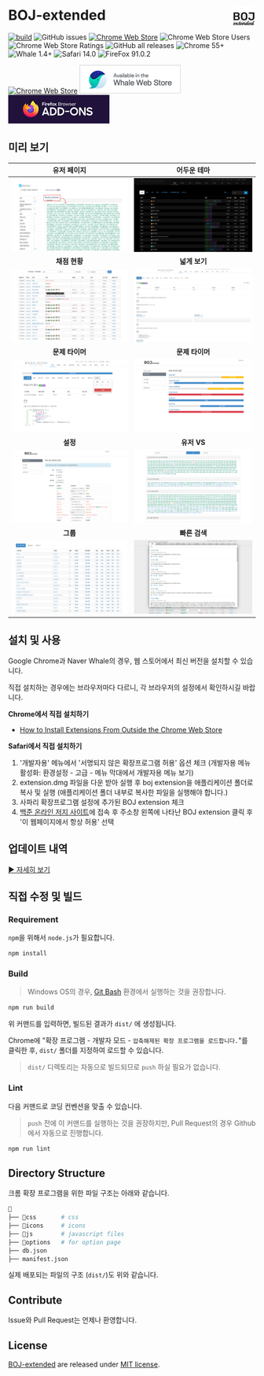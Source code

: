 # BOJ-extended <img align="right" src="icons/icon48.png"/>

[![build](https://github.com/joonas-yoon/boj-extended/actions/workflows/build.yml/badge.svg?branch=release)](https://github.com/joonas-yoon/boj-extended/actions/workflows/build.yml) ![GitHub issues](https://img.shields.io/github/issues-raw/joonas-yoon/boj-extended) [![Chrome Web Store](https://img.shields.io/chrome-web-store/v/mfcaadoifdifdnigjmfbekjbhehibfel)](https://chrome.google.com/webstore/detail/boj-%ED%94%84%EB%A1%9C%ED%95%84-%EB%AC%B8%EC%A0%9C-%EB%B3%B4%EA%B8%B0/mfcaadoifdifdnigjmfbekjbhehibfel) ![Chrome Web Store Users](https://img.shields.io/chrome-web-store/users/mfcaadoifdifdnigjmfbekjbhehibfel?label=users%40chrome) ![Chrome Web Store Ratings](https://img.shields.io/chrome-web-store/stars/mfcaadoifdifdnigjmfbekjbhehibfel) ![GitHub all releases](https://img.shields.io/github/downloads/joonas-yoon/boj-extended/total)
![Chrome 55+](https://img.shields.io/badge/chrome-55%2B-green?logo=googlechrome) ![Whale 1.4+](https://img.shields.io/badge/whale-1.4%2B-green?logo=googlechrome) ![Safari 14.0](https://img.shields.io/badge/safari-14.0+%20partial-orange?logo=safari) ![FireFox 91.0.2](https://img.shields.io/badge/firefox-91.0.2%20partial-orange?logo=firefox)

[![Chrome Web Store](https://storage.googleapis.com/chrome-gcs-uploader.appspot.com/image/WlD8wC6g8khYWPJUsQceQkhXSlv1/UV4C4ybeBTsZt43U4xis.png)](https://chrome.google.com/webstore/detail/boj-%ED%94%84%EB%A1%9C%ED%95%84-%EB%AC%B8%EC%A0%9C-%EB%B3%B4%EA%B8%B0/mfcaadoifdifdnigjmfbekjbhehibfel) [![Naver Whale Store](docs/images/whalestore-sm.png)](https://store.whale.naver.com/detail/epdpeloboklojnaelckeihkghcgebhnp) [![FireFox Add-ONS](docs/images/firefox-sm.png)](https://addons.mozilla.org/ko/firefox/addon/boj-extended/)

## 미리 보기

|                    **유저 페이지**                     |                      **어두운 테마**                      |
| :----------------------------------------------------: | :-------------------------------------------------------: |
|   [![User Page](docs/images/screenshot-user.png)][1]   | [![Dark Theme](docs/images/screenshot-theme-dark.png)][2] |
|                     **채점 현황**                      |                       **넓게 보기**                       |
| [![Status Page](docs/images/screenshot-status.png)][3] |   [![Wide Screen](docs/images/screenshot-wide.png)][4]    |
|                    **문제 타이머**                     |                      **문제 타이머**                      |
|    [![Timer](docs/images/screenshot-timer2.png)][5]    |   [![Timer List](docs/images/screenshot-timer.png)][6]    |
|                        **설정**                        |                        **유저 VS**                        |
|   [![Option](docs/images/screenshot-option.png)][7]    |         [![VS](docs/images/screenshot-vs.png)][8]         |
|                        **그룹**                        |                       **빠른 검색**                       |
| [![Groups](docs/images/screenshot-group-list.png)][9]  | [![Quick Search](docs/images/screenshot-search.png)][10]  |

## 설치 및 사용

Google Chrome과 Naver Whale의 경우, 웹 스토어에서 최신 버전을 설치할 수 있습니다.

직접 설치하는 경우에는 브라우저마다 다르니, 각 브라우저의 설정에서 확인하시길 바랍니다.

**Chrome에서 직접 설치하기**

- [How to Install Extensions From Outside the Chrome Web Store](https://www.howtogeek.com/120743/how-to-install-extensions-from-outside-the-chrome-web-store/)

**Safari에서 직접 설치하기**

1. '개발자용' 메뉴에서 '서명되지 않은 확장프로그램 허용' 옵션 체크
   (개발자용 메뉴 활성화: 환경설정 - 고급 - 메뉴 막대에서 개발자용 메뉴 보기)
2. extension.dmg 파일을 다운 받아 실행 후 boj extension을 애플리케이션 폴더로 복사 및 실행
   (애플리케이션 폴더 내부로 복사한 파일을 실행해야 합니다.)
3. 사파리 확장프로그램 설정에 추가된 BOJ extension 체크
4. [백준 온라인 저지 사이트](https://www.acmicpc.net)에 접속 후 주소창 왼쪽에 나타난 BOJ extension 클릭 후 '이 웹페이지에서 항상 허용' 선택

## 업데이트 내역

[▶ 자세히 보기](UPDATENOTE.md)

## 직접 수정 및 빌드

### Requirement

`npm`을 위해서 `node.js`가 필요합니다.

```bash
npm install
```

### Build

> Windows OS의 경우, [Git Bash](https://git-scm.com/downloads) 환경에서 실행하는 것을 권장합니다.

```bash
npm run build
```

위 커맨드를 입력하면, 빌드된 결과가 `dist/` 에 생성됩니다.

Chrome에 "확장 프로그램 - 개발자 모드 - `압축해제된 확장 프로그램을 로드합니다.`"를 클릭한 후, `dist/` 폴더를 지정하여 로드할 수 있습니다.

> `dist/` 디렉토리는 자동으로 빌드되므로 `push` 하실 필요가 없습니다.

### Lint

다음 커맨드로 코딩 컨벤션을 맞출 수 있습니다.

> `push` 전에 이 커맨드를 실행하는 것을 권장하지만, Pull Request의 경우 Github에서 자동으로 진행합니다.

```bash
npm run lint
```

## Directory Structure

크롬 확장 프로그램을 위한 파일 구조는 아래와 같습니다.

```bash
📁
├── 📁css       # css
├── 📁icons     # icons
├── 📁js        # javascript files
├── 📁options   # for option page
├── db.json
├── manifest.json
```

실제 배포되는 파일의 구조 (`dist/`)도 위와 같습니다.

## Contribute

Issue와 Pull Request는 언제나 환영합니다.

## License

[BOJ-extended](https://github.com/joonas-yoon/boj-extended/) are released under [MIT license](https://github.com/joonas-yoon/boj-extended/blob/master/LICENSE).

[1]: https://raw.githubusercontent.com/joonas-yoon/boj-extended/main/docs/images/screenshot-user.png
[2]: https://raw.githubusercontent.com/joonas-yoon/boj-extended/main/docs/images/screenshot-theme-dark.png
[3]: https://raw.githubusercontent.com/joonas-yoon/boj-extended/main/docs/images/screenshot-status.png
[4]: https://raw.githubusercontent.com/joonas-yoon/boj-extended/main/docs/images/screenshot-wide.png
[5]: https://raw.githubusercontent.com/joonas-yoon/boj-extended/main/docs/images/screenshot-timer2.png
[6]: https://raw.githubusercontent.com/joonas-yoon/boj-extended/main/docs/images/screenshot-timer.png
[7]: https://raw.githubusercontent.com/joonas-yoon/boj-extended/main/docs/images/screenshot-option.png
[8]: https://raw.githubusercontent.com/joonas-yoon/boj-extended/main/docs/images/screenshot-vs.png
[9]: https://raw.githubusercontent.com/joonas-yoon/boj-extended/main/docs/images/screenshot-group-list.png
[10]: https://raw.githubusercontent.com/joonas-yoon/boj-extended/main/docs/images/screenshot-search.png
